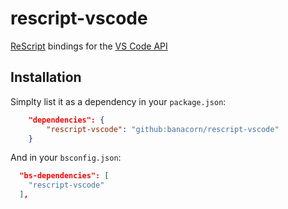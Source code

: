 # rescript-vscode

[ReScript](https://rescript-lang.org/) bindings for the [VS Code API](https://code.visualstudio.com/api/references/vscode-api)

## Installation

Simplty list it as a dependency in your `package.json`:
``` json
	"dependencies": {
		"rescript-vscode": "github:banacorn/rescript-vscode"
    }
```

And in your `bsconfig.json`:
``` json
  "bs-dependencies": [
    "rescript-vscode"
  ],
```
